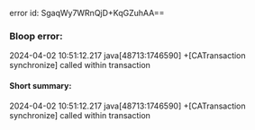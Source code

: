 error id: SgaqWy7WRnQjD+KqGZuhAA==
### Bloop error:

2024-04-02 10:51:12.217 java[48713:1746590] +[CATransaction synchronize] called within transaction
#### Short summary: 

2024-04-02 10:51:12.217 java[48713:1746590] +[CATransaction synchronize] called within transaction